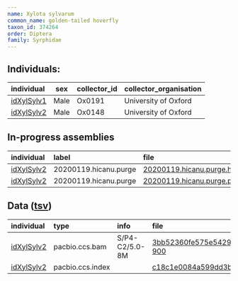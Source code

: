 ```yaml
---
name: Xylota sylvarum
common_name: golden-tailed hoverfly
taxon_id: 374264
order: Diptera
family: Syrphidae
---
```


## Individuals:

| individual | sex | collector_id | collector_organisation |
| :--------- | :-: | :----------- | :--------------------- |
| [idXylSylv1](idXylSylv1.md) | Male | Ox0191 | University of Oxford |
| [idXylSylv2](idXylSylv2.md) | Male | Ox0148 | University of Oxford |

## In-progress assemblies

| individual | label | file |
| :--------- | :---- | :--- |
| [idXylSylv2](idXylSylv2.md) | 20200119.hicanu.purge | [20200119.hicanu.purge.htig.fasta.gz](https://darwin.cog.sanger.ac.uk/insects/Xylota_sylvarum/idXylSylv2/assemblies/working/20200119.hicanu.purge/20200119.hicanu.purge.htig.fasta.gz) |
| [idXylSylv2](idXylSylv2.md) | 20200119.hicanu.purge | [20200119.hicanu.purge.prim.fasta.gz](https://darwin.cog.sanger.ac.uk/insects/Xylota_sylvarum/idXylSylv2/assemblies/working/20200119.hicanu.purge/20200119.hicanu.purge.prim.fasta.gz) |

## Data ([tsv](Xylota_sylvarum_data.tsv))

| individual | type | info | file |
| :--------- | :--- | :--- | :--- |
| [idXylSylv2](idXylSylv2.md) | pacbio.ccs.bam | S/P4-C2/5.0-8M | [3bb52360fe575e5429662b1a24a0fa95-900](https://darwin.cog.sanger.ac.uk/insects/Xylota_sylvarum/idXylSylv2/genomic_data/pacbio/m64094_191127_132908.bc1015_BAK8B_OA--bc1015_BAK8B_OA.ccs.bam) |
| [idXylSylv2](idXylSylv2.md) | pacbio.ccs.index |  | [c18c1e0084a599dd3b0d96240111455a](https://darwin.cog.sanger.ac.uk/insects/Xylota_sylvarum/idXylSylv2/genomic_data/pacbio/m64094_191127_132908.bc1015_BAK8B_OA--bc1015_BAK8B_OA.ccs.bam.pbi) |
